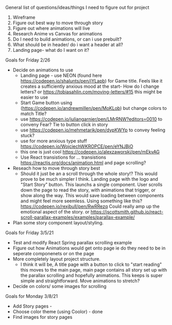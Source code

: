 General list of questions/ideas/things I need to figure out for project

1. Wireframe
2. Figure out best way to move through story
3. Figure out where animations will live
4. Research Anime vs Canvas for animations 
5. Do I need to build animations, or can i use prebuilt?
6. What should be in header/ do i want a header at all?
7. Landing page- what do I want on it?


Goals for Friday 2/26 
- Decide on animations to use
    - Landing page - use NEON (found here https://codepen.io/shalunts/pen/jYLapb) for  Game title. Feels like it creates a sufficiently anxious mood at the start- How do I change letters?  or https://tobiasahlin.com/moving-letters/#15  this might be easier to use
    - Start Game button using (https://codepen.io/andrewmillen/pen/MoKLob) but change colors to match Title?
    - use https://codepen.io/juliangarnier/pen/LMrRNW?editors=0010 to conveny Fear? Tie to button click in story
    - use https://codepen.io/mehmetarik/pen/dypKWYp to convey feeling stuck?
    - use for more anxious type stuff https://codepen.io/WojciechWKROPCE/pen/eYNJBjO
    - this one is just cool https://codepen.io/alexzaworski/pen/mEkvAG
    - Use React transistions for ... transistions https://reactjs.org/docs/animation.html  and page scrolling? 
- Reseach how to move through story best
    - Should it just be an a scroll through the whole story!? This would prove to be much simpler I think. Landing page with the logo and "Start Story" button. This launchs a single component. User scrolls down the page to read the story, with animations that trigger, or show along the way. This would save loading between components and might feel more seemless. Using something like this? https://codepen.io/rexjbull/pen/RwRRezq Could really amp up the emotional aspect of the story. or https://jscottsmith.github.io/react-scroll-parallax-examples/examples/parallax-example/
- Plan some story component layout/styling. 
  

Goals for Friday 3/5/21
- Test and modify React Spring parallax scrolling example
- Figure out how Animations would get onto page ie do they need to be in seperate componenets or on the page
- More completely layout project structure. 
    - I think it will be, A title page with a button to click to "start reading" this moves to the main page, main page contains all story set up with the parallax scrolling and hopefully animations. This keeps is super simple and straightforward. Move animations to stretch?
- Decide on colors/ some images for scrolling 


Goals for Monday 3/8/21

- Add Story pages - 
- Choose color theme (using Coolor) - done
- Find images for story pages
